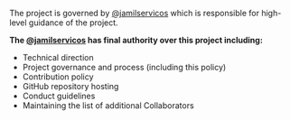 The project is governed by [@jamilservicos](https://github.com/jamilservicos) which is responsible for high-level guidance of the project.

**The [@jamilservicos](https://github.com/jamilservicos) has final authority over this project including:**

* Technical direction
* Project governance and process (including this policy)
* Contribution policy
* GitHub repository hosting
* Conduct guidelines
* Maintaining the list of additional Collaborators